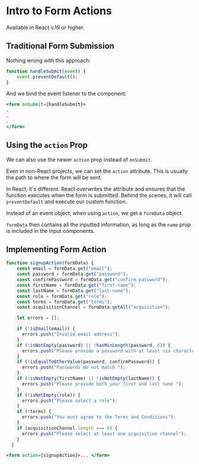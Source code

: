 # **Intro to Form Actions**

Available in React v.19 or higher.

## **Traditional Form Submission**

Nothing wrong with this approach:

```jsx
function handleSubmit(event) {
    event.preventDefault();
}
```

And we bind the event listener to the component:

```jsx
<form onSubmit={handleSubmit}>
.
.
.
</form>
```

## **Using the `action` Prop**

We can also use the newer `action` prop instead of `onSubmit`.

Even in non-React projects, we can set the `action` attribute. This is usually the path to where the form will be sent.

In React, it's different. React overwrites the attribute and ensures that the function executes when the form is submitted. Behind the scenes, it will call `preventDefault` and execute our custom function.

Instead of an event object, when using `action`, we get a `formData` object.

`formData` then contains all the inputted information, as long as the `name` prop is included in the input components.

## **Implementing Form Action**

```jsx
function signupAction(formData) {
    const email = formData.get("email");
    const password = formData.get("password");
    const confirmPassword = formData.get("confirm-password");
    const firstName = formData.get("first-name");
    const lastName = formData.get("last-name");
    const role = formData.get("role");
    const terms = formData.get("terms");
    const acquisitionChannel = formData.getAll("acquisition");

    let errors = [];

    if (!isEmail(email)) {
      errors.push("Invalid email address");
    }
    if (!isNotEmpty(password) || !hasMinLength(password, 6)) {
      errors.push("Please provide a password with at least six characters");
    }
    if (!isEqualToOtherValue(password, confirmPassword)) {
      errors.push("Passwords do not match ");
    }
    if (!isNotEmpty(firstName) || !isNotEmpty(lastName)) {
      errors.push("Please provide both your first and last name ");
    }
    if (!isNotEmpty(role)) {
      errors.push("Please select a role");
    }
    if (!terms) {
      errors.push("You must agree to the Terms and Conditions");
    }
    if (acquisitionChannel.length === 0) {
      errors.push("Please select at least one acquisition channel");
    }
  }

<form action={signupAction}>... </form>
```